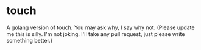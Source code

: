 # touch
A golang version of touch. You may ask why, I say why not. (Please update me this is silly. I'm not joking. I'll take any pull request, just please write something better.)

